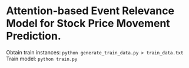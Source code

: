 Attention-based Event Relevance Model for Stock Price Movement Prediction.
========

Obtain train instances: `python generate_train_data.py > train_data.txt`
Train model: `python train.py`